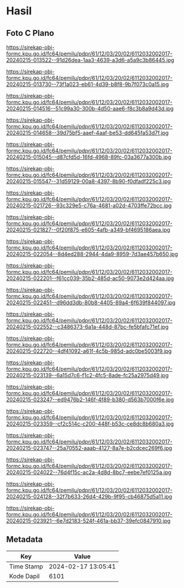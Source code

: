 # Hasil

## Foto C Plano

https://sirekap-obj-formc.kpu.go.id/fc64/pemilu/pdpr/61/12/03/20/02/6112032002017-20240215-013522--91d26dea-1aa3-4639-a3d6-a5a9c3b86445.jpg

https://sirekap-obj-formc.kpu.go.id/fc64/pemilu/pdpr/61/12/03/20/02/6112032002017-20240215-013730--73f1a023-eb61-4d39-b8f8-9b7f073c0a15.jpg

https://sirekap-obj-formc.kpu.go.id/fc64/pemilu/pdpr/61/12/03/20/02/6112032002017-20240215-014516--51c99a30-300b-4d50-aae6-f8c3b8a9d43d.jpg

https://sirekap-obj-formc.kpu.go.id/fc64/pemilu/pdpr/61/12/03/20/02/6112032002017-20240215-014658--39d75bf5-aaef-4aaf-be53-dd645fa53d7f.jpg

https://sirekap-obj-formc.kpu.go.id/fc64/pemilu/pdpr/61/12/03/20/02/6112032002017-20240215-015045--d87cfd5d-16fd-4968-89fc-03a3677a300b.jpg

https://sirekap-obj-formc.kpu.go.id/fc64/pemilu/pdpr/61/12/03/20/02/6112032002017-20240215-015547--31d59129-00a8-4397-8b90-f0dfadf225c3.jpg

https://sirekap-obj-formc.kpu.go.id/fc64/pemilu/pdpr/61/12/03/20/02/6112032002017-20240215-021726--93c329e5-c76a-4681-a02d-4703ffe72bcc.jpg

https://sirekap-obj-formc.kpu.go.id/fc64/pemilu/pdpr/61/12/03/20/02/6112032002017-20240215-021827--0f20f875-e605-4afb-a349-bf4695186aea.jpg

https://sirekap-obj-formc.kpu.go.id/fc64/pemilu/pdpr/61/12/03/20/02/6112032002017-20240215-022054--8d4ed288-2944-4da9-8959-7d3ae457b650.jpg

https://sirekap-obj-formc.kpu.go.id/fc64/pemilu/pdpr/61/12/03/20/02/6112032002017-20240215-022201--f61cc039-35b2-485d-ac50-9073e2d424aa.jpg

https://sirekap-obj-formc.kpu.go.id/fc64/pemilu/pdpr/61/12/03/20/02/6112032002017-20240215-022451--d96dd3db-80b8-4405-89a4-6f639f844097.jpg

https://sirekap-obj-formc.kpu.go.id/fc64/pemilu/pdpr/61/12/03/20/02/6112032002017-20240215-022552--c3486373-6a1a-448d-87bc-fe5bfafc71ef.jpg

https://sirekap-obj-formc.kpu.go.id/fc64/pemilu/pdpr/61/12/03/20/02/6112032002017-20240215-022720--4df41092-a61f-4c5b-985d-adc0be5003f9.jpg

https://sirekap-obj-formc.kpu.go.id/fc64/pemilu/pdpr/61/12/03/20/02/6112032002017-20240215-023139--6a15d7c6-f1c2-4fc5-8ade-fc25a2975d49.jpg

https://sirekap-obj-formc.kpu.go.id/fc64/pemilu/pdpr/61/12/03/20/02/6112032002017-20240215-023247--ed9476b2-146f-4f89-b380-d563b7000f6e.jpg

https://sirekap-obj-formc.kpu.go.id/fc64/pemilu/pdpr/61/12/03/20/02/6112032002017-20240215-023359--cf2c514c-c200-448f-b53c-ce8dc8b680a3.jpg

https://sirekap-obj-formc.kpu.go.id/fc64/pemilu/pdpr/61/12/03/20/02/6112032002017-20240215-023747--25a70552-aaab-4127-8a7e-b2cdcec269f6.jpg

https://sirekap-obj-formc.kpu.go.id/fc64/pemilu/pdpr/61/12/03/20/02/6112032002017-20240215-024022--76d4f15c-ac2a-4d8d-8bc7-eebe7ef0125a.jpg

https://sirekap-obj-formc.kpu.go.id/fc64/pemilu/pdpr/61/12/03/20/02/6112032002017-20240215-024128--32f7b633-26d4-429b-9f95-cb46875d5a11.jpg

https://sirekap-obj-formc.kpu.go.id/fc64/pemilu/pdpr/61/12/03/20/02/6112032002017-20240215-023921--6e7d2183-524f-461a-bb37-39efc0847910.jpg


## Metadata

| Key        | Value               |
| ---------- | ------------------- |
| Time Stamp | 2024-02-17 13:05:41 |
| Kode Dapil | 6101                |



